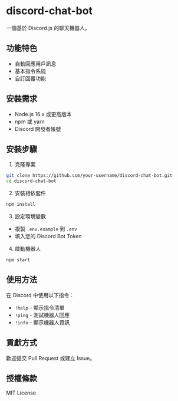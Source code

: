 # discord-chat-bot

一個基於 Discord.js 的聊天機器人。

## 功能特色

- 自動回應用戶訊息
- 基本指令系統
- 自訂回覆功能

## 安裝需求

- Node.js 16.x 或更高版本
- npm 或 yarn
- Discord 開發者帳號

## 安裝步驟

1. 克隆專案
```bash
git clone https://github.com/your-username/discord-chat-bot.git
cd discord-chat-bot
```

2. 安裝相依套件
```bash
npm install
```

3. 設定環境變數
- 複製 `.env.example` 到 `.env`
- 填入您的 Discord Bot Token

4. 啟動機器人
```bash
npm start
```

## 使用方法

在 Discord 中使用以下指令：

- `!help` - 顯示指令清單
- `!ping` - 測試機器人回應
- `!info` - 顯示機器人資訊

## 貢獻方式

歡迎提交 Pull Request 或建立 Issue。

## 授權條款

MIT License
